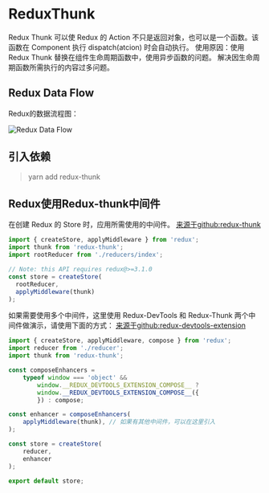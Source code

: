 # ReduxThunk

Redux Thunk 可以使 Redux 的 Action 不只是返回对象，也可以是一个函数。该函数在 Component 执行 dispatch(atcion) 时会自动执行。
使用原因：使用 Redux Thunk 替换在组件生命周期函数中，使用异步函数的问题。
解决因生命周期函数所需执行的内容过多问题。

## Redux Data Flow

Redux的数据流程图：

![Redux Data Flow](https://koral-home.oss-cn-beijing.aliyuncs.com/blog/ReduxDataFlow.jpg)

## 引入依赖

> yarn add redux-thunk

## Redux使用Redux-thunk中间件

在创建 Redux 的 Store 时，应用所需使用的中间件。
[来源于github:redux-thunk](https://github.com/reduxjs/redux-thunk#installation)

```js
import { createStore, applyMiddleware } from 'redux';
import thunk from 'redux-thunk';
import rootReducer from './reducers/index';

// Note: this API requires redux@>=3.1.0
const store = createStore(
  rootReducer,
  applyMiddleware(thunk)
);
```

如果需要使用多个中间件，这里使用 Redux-DevTools 和 Redux-Thunk 两个中间件做演示，请使用下面的方式：
[来源于github:redux-devtools-extension](https://github.com/zalmoxisus/redux-devtools-extension#12-advanced-store-setup)

```js
import { createStore, applyMiddleware, compose } from 'redux';
import reducer from './reducer';
import thunk from 'redux-thunk';

const composeEnhancers =
    typeof window === 'object' &&
        window.__REDUX_DEVTOOLS_EXTENSION_COMPOSE__ ?
        window.__REDUX_DEVTOOLS_EXTENSION_COMPOSE__({
        }) : compose;

const enhancer = composeEnhancers(
    applyMiddleware(thunk), // 如果有其他中间件，可以在这里引入
);

const store = createStore(
    reducer,
    enhancer
);

export default store;
```